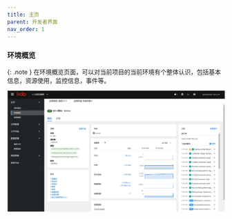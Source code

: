 ```yaml
---
title: 主页
parent: 开发者界面
nav_order: 1
---
```


### 环境概览

{: .note }
在环境概览页面，可以对当前项目的当前环境有个整体认识，包括基本信息，资源使用，监控信息，事件等。

![环境概览](imgs/env.gif)